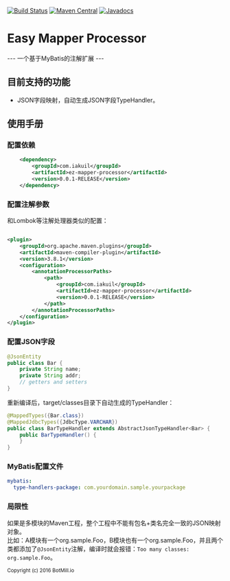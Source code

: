 [![Build Status](https://travis-ci.org/liukai237/ez-mapper-processor.svg?branch=master)](https://travis-ci.org/liukai237/ez-mapper-processor)
[![Maven Central](https://maven-badges.herokuapp.com/maven-central/com.iakuil/ez-mapper-processor/badge.svg?style=blue)](https://maven-badges.herokuapp.com/maven-central/com.iakuil/ez-mapper-processor)
[![Javadocs](http://www.javadoc.io/badge/com.iakuil/ez-mapper-processor.svg)](http://www.javadoc.io/doc/com.iakuil/ez-mapper-processor)

# Easy Mapper Processor

--- 一个基于MyBatis的注解扩展 ---

## 目前支持的功能
* JSON字段映射，自动生成JSON字段TypeHandler。

## 使用手册
### 配置依赖
```xml
    <dependency>
        <groupId>com.iakuil</groupId>
        <artifactId>ez-mapper-processor</artifactId>
        <version>0.0.1-RELEASE</version>
    </dependency>
```
### 配置注解参数
和Lombok等注解处理器类似的配置：
```xml

<plugin>
    <groupId>org.apache.maven.plugins</groupId>
    <artifactId>maven-compiler-plugin</artifactId>
    <version>3.8.1</version>
    <configuration>
        <annotationProcessorPaths>
            <path>
                <groupId>com.iakuil</groupId>
                <artifactId>ez-mapper-processor</artifactId>
                <version>0.0.1-RELEASE</version>
            </path>
        </annotationProcessorPaths>
    </configuration>
</plugin>
```
### 配置JSON字段
```java
@JsonEntity
public class Bar {
    private String name;
    private String addr;
    // getters and setters
}
```
重新编译后，target/classes目录下自动生成的TypeHandler：
```java
@MappedTypes({Bar.class})
@MappedJdbcTypes({JdbcType.VARCHAR})
public class BarTypeHandler extends AbstractJsonTypeHandler<Bar> {
    public BarTypeHandler() {
    }
}
```
### MyBatis配置文件
```yaml
mybatis:
  type-handlers-package: com.yourdomain.sample.yourpackage
```

### 局限性
如果是多模块的Maven工程，整个工程中不能有包名+类名完全一致的JSON映射对象。  
比如：A模块有一个org.sample.Foo，B模块也有一个org.sample.Foo，并且两个类都添加了`@JsonEntity`注解，编译时就会报错：`Too many classes: org.sample.Foo`。

<sub>Copyright (c) 2016 BotMill.io</sub>